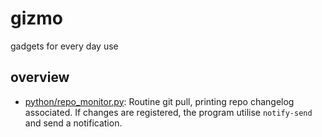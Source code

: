 # gizmo

gadgets for every day use

## overview

* [python/repo_monitor.py](https://github.com/serinko/gizmo/blob/master/python/repo_monitor.py): Routine git pull, printing repo changelog associated. If changes are registered, the program utilise `notify-send` and send a notification. 
